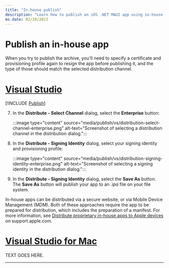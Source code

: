 ```yaml
---
title: "In-house publish"
description: "Learn how to publish an iOS .NET MAUI app using in-house distribution."
ms.date: 02/20/2023
---
```


# Publish an in-house app

When you try to publish the archive, you'll need to specify a certificate and provisioning profile again to resign the app before publishing it, and the type of those should match the selected distribution channel.

<!-- markdownlint-disable MD025 -->
# [Visual Studio](#tab/vs)
<!-- markdownlint-enable MD025 -->

[!INCLUDE [Publish](../includes/publish.md)]

<!-- markdownlint-disable MD029 -->
7. In the **Distribute - Select Channel** dialog, select the **Enterprise** button:

    :::image type="content" source="media/publish/vs/distribution-select-channel-enterprise.png" alt-text="Screenshot of selecting a distribution channel in the distribution dialog.":::
    <!-- markdownlint-enable MD029 -->

1. In the **Distribute - Signing Identity** dialog, select your signing identity and provisioning profile:

    :::image type="content" source="media/publish/vs/distribution-signing-identity-enterprise.png" alt-text="Screenshot of selecting a signing identity in the distribution dialog.":::

1. In the **Distribute - Signing Identity** dialog, select the **Save As** button. The **Save As** button will publish your app to an *.ipa* file on your file system.

In-house apps can be distributed via a secure website, or via Mobile Device Management (MDM). Both of these approaches require the app to be prepared for distribution, which includes the preparation of a manifest. For more information, see [Distribute proprietary in-house apps to Apple devices](https://support.apple.com/guide/deployment/depce7cefc4d/web) on support.apple.com.

<!-- markdownlint-disable MD025 -->
# [Visual Studio for Mac](#tab/vsmac)
<!-- markdownlint-enable MD025 -->

TEXT GOES HERE.

---

